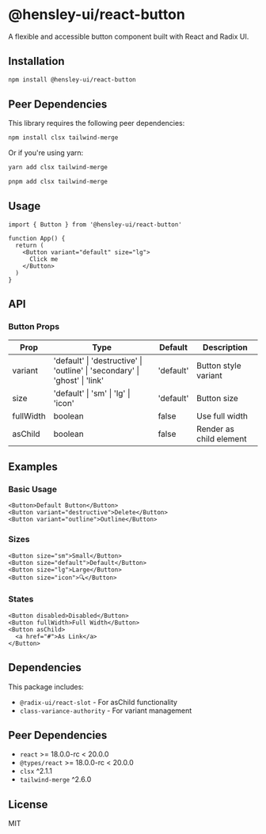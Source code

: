 # @hensley-ui/react-button

A flexible and accessible button component built with React and Radix UI.

## Installation

```bash
npm install @hensley-ui/react-button
```

## Peer Dependencies

This library requires the following peer dependencies:

```bash
npm install clsx tailwind-merge
```

Or if you're using yarn:

```bash
yarn add clsx tailwind-merge
```

```bash
pnpm add clsx tailwind-merge
```

## Usage

```tsx
import { Button } from '@hensley-ui/react-button'

function App() {
  return (
    <Button variant="default" size="lg">
      Click me
    </Button>
  )
}
```

## API

### Button Props

| Prop      | Type                                                                        | Default   | Description             |
| --------- | --------------------------------------------------------------------------- | --------- | ----------------------- |
| variant   | 'default' \| 'destructive' \| 'outline' \| 'secondary' \| 'ghost' \| 'link' | 'default' | Button style variant    |
| size      | 'default' \| 'sm' \| 'lg' \| 'icon'                                         | 'default' | Button size             |
| fullWidth | boolean                                                                     | false     | Use full width          |
| asChild   | boolean                                                                     | false     | Render as child element |

## Examples

### Basic Usage

```tsx
<Button>Default Button</Button>
<Button variant="destructive">Delete</Button>
<Button variant="outline">Outline</Button>
```

### Sizes

```tsx
<Button size="sm">Small</Button>
<Button size="default">Default</Button>
<Button size="lg">Large</Button>
<Button size="icon">🔍</Button>
```

### States

```tsx
<Button disabled>Disabled</Button>
<Button fullWidth>Full Width</Button>
<Button asChild>
  <a href="#">As Link</a>
</Button>
```

## Dependencies

This package includes:

- `@radix-ui/react-slot` - For asChild functionality
- `class-variance-authority` - For variant management

## Peer Dependencies

- `react` >= 18.0.0-rc < 20.0.0
- `@types/react` >= 18.0.0-rc < 20.0.0
- `clsx` ^2.1.1
- `tailwind-merge` ^2.6.0

## License

MIT
